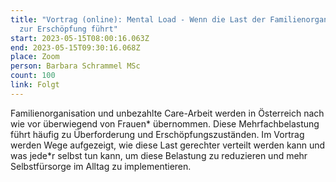 ```yaml
---
title: "Vortrag (online): Mental Load - Wenn die Last der Familienorganisation
  zur Erschöpfung führt"
start: 2023-05-15T08:00:16.063Z
end: 2023-05-15T09:30:16.068Z
place: Zoom
person: Barbara Schrammel MSc
count: 100
link: Folgt
---
```

Familienorganisation und unbezahlte Care-Arbeit werden in Österreich nach wie vor überwiegend von Frauen\* übernommen. Diese Mehrfachbelastung führt häufig zu Überforderung und Erschöpfungszuständen. Im Vortrag werden Wege aufgezeigt, wie diese Last gerechter verteilt werden kann und was jede\*r selbst tun kann, um diese Belastung zu reduzieren und mehr Selbstfürsorge im Alltag zu implementieren.